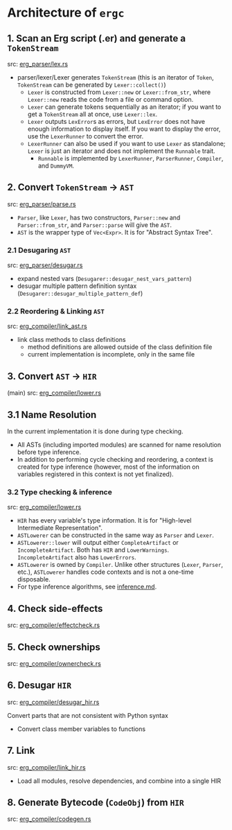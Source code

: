 # Architecture of `ergc`

## 1. Scan an Erg script (.er) and generate a `TokenStream`

src: [erg_parser/lex.rs](../../../crates/erg_parser/lex.rs)

* parser/lexer/Lexer generates `TokenStream` (this is an iterator of `Token`, `TokenStream` can be generated by `Lexer::collect()`)
  * `Lexer` is constructed from `Lexer::new` or `Lexer::from_str`, where `Lexer::new` reads the code from a file or command option.
  * `Lexer` can generate tokens sequentially as an iterator; if you want to get a `TokenStream` all at once, use `Lexer::lex`.
  * `Lexer` outputs `LexError`s as errors, but `LexError` does not have enough information to display itself. If you want to display the error, use the `LexerRunner` to convert the error.
  * `LexerRunner` can also be used if you want to use `Lexer` as standalone; `Lexer` is just an iterator and does not implement the `Runnable` trait.
    * `Runnable` is implemented by `LexerRunner`, `ParserRunner`, `Compiler`, and `DummyVM`.

## 2. Convert `TokenStream` -> `AST`

src: [erg_parser/parse.rs](../../../crates/erg_parser/parse.rs)

* `Parser`, like `Lexer`, has two constructors, `Parser::new` and `Parser::from_str`, and `Parser::parse` will give the `AST`.
* `AST` is the wrapper type of `Vec<Expr>`. It is for "Abstract Syntax Tree".

### 2.1 Desugaring `AST`

src: [erg_parser/desugar.rs](../../../crates/erg_parser/desugar.rs)

* expand nested vars (`Desugarer::desugar_nest_vars_pattern`)
* desugar multiple pattern definition syntax (`Desugarer::desugar_multiple_pattern_def`)

### 2.2 Reordering & Linking `AST`

src: [erg_compiler/link_ast.rs](../../../crates/erg_compiler/link_ast.rs)

* link class methods to class definitions
  * method definitions are allowed outside of the class definition file
  * current implementation is incomplete, only in the same file

## 3. Convert `AST` -> `HIR`

(main) src: [erg_compiler/lower.rs](../../../crates/erg_compiler/lower.rs)

## 3.1 Name Resolution

In the current implementation it is done during type checking.

* All ASTs (including imported modules) are scanned for name resolution before type inference.
* In addition to performing cycle checking and reordering, a context is created for type inference (however, most of the information on variables registered in this context is not yet finalized).

### 3.2 Type checking & inference

src: [erg_compiler/lower.rs](../../../crates/erg_compiler/lower.rs)

* `HIR` has every variable's type information. It is for "High-level Intermediate Representation".
* `ASTLowerer` can be constructed in the same way as `Parser` and `Lexer`.
* `ASTLowerer::lower` will output either `CompleteArtifact` or `IncompleteArtifact`. Both has `HIR` and `LowerWarnings`. `IncompleteArtifact` also has `LowerErrors`.
* `ASTLowerer` is owned by `Compiler`. Unlike other structures (`Lexer`, `Parser`, etc.), `ASTLowerer` handles code contexts and is not a one-time disposable.
* For type inference algorithms, see [inference.md](./inference.md).

## 4. Check side-effects

src: [erg_compiler/effectcheck.rs](../../../crates/erg_compiler/effectcheck.rs)

## 5. Check ownerships

src: [erg_compiler/ownercheck.rs](../../../crates/erg_compiler/ownercheck.rs)

## 6. Desugar `HIR`

src: [erg_compiler/desugar_hir.rs](../../../crates/erg_compiler/desugar_hir.rs)

Convert parts that are not consistent with Python syntax

* Convert class member variables to functions

## 7. Link

src: [erg_compiler/link_hir.rs](../../../crates/erg_compiler/link_hir.rs)

* Load all modules, resolve dependencies, and combine into a single HIR

## 8. Generate Bytecode (`CodeObj`) from `HIR`

src: [erg_compiler/codegen.rs](../../../crates/erg_compiler/codegen.rs)
